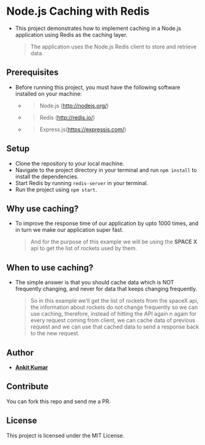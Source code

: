 # Node.js Caching with Redis

- This project demonstrates how to implement caching in a Node.js application using Redis as the caching layer.
    > The application uses the Node.js Redis client to store and retrieve data.

## Prerequisites
- Before running this project, you must have the following software installed on your machine:

    - > Node.js (http://nodejs.org/)
    - > Redis (http://redis.io/)
    - > Express.js(https://expressjs.com/)

## Setup
- Clone the repository to your local machine.
- Navigate to the project directory in your terminal and run `npm install` to install the dependencies.
- Start Redis by running `redis-server` in your terminal.
- Run the project using  `npm start`.


## Why use caching?

- To improve the response time of our application by upto 1000 times, and in turn we make our application super fast.
  > And for the purpose of this example we will be using the **SPACE X** api to get the list of rockets used by them.

## When to use caching?

- The simple answer is that you should cache data which is NOT frequently changing, and never for data that keeps changing frequently.
  > So in this example we'll get the list of rockets from the spaceX api, the information about rockets do not change frequently so we can use caching, therefore, instead of hitting the API again n again for every request coming from client, we can cache data of previous request and we can use that cached data to send a response back to the new request.

## Author

- [**Ankit Kumar**](https://ankitkumar.tech)

## Contribute

You can fork this repo and send me a PR.

## License

This project is licensed under the MIT License.
